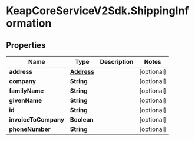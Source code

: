# KeapCoreServiceV2Sdk.ShippingInformation

## Properties

Name | Type | Description | Notes
------------ | ------------- | ------------- | -------------
**address** | [**Address**](Address.md) |  | [optional] 
**company** | **String** |  | [optional] 
**familyName** | **String** |  | [optional] 
**givenName** | **String** |  | [optional] 
**id** | **String** |  | [optional] 
**invoiceToCompany** | **Boolean** |  | [optional] 
**phoneNumber** | **String** |  | [optional] 


